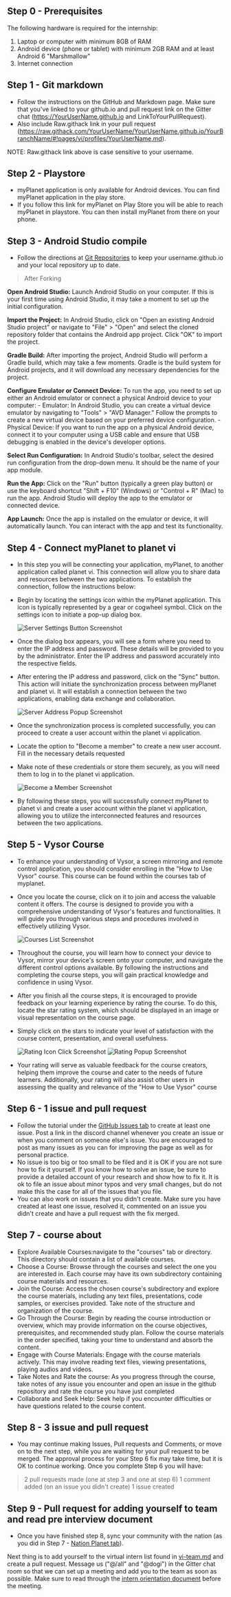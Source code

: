 ## Step 0 - Prerequisites

The following hardware is required for the internship:

1. Laptop or computer with minimum 8GB of RAM
2. Android device (phone or tablet) with minimum 2GB RAM and at least Android 6 "Marshmallow"
3. Internet connection

## Step 1 - Git markdown

- Follow the instructions on the GitHub and Markdown page. Make sure that you've linked to your github.io and pull request link on the Gitter chat (https://YourUserName.github.io and LinkToYourPullRequest).
- Also include Raw.githack link in your pull request (https://raw.githack.com/YourUserName/YourUserName.github.io/YourBranchName/#!pages/vi/profiles/YourUserName.md).

NOTE: Raw.githack link above is case sensitive to your username.

## Step 2 - Playstore

- myPlanet application is only available for Android devices. You can find myPlanet application in the play store.
- If you follow this link for myPlanet on Play Store you will be able to reach myPlanet in playstore. You can then install myPlanet from there on your phone.

## Step 3 - Android Studio compile

- Follow the directions at [Git Repositories](https://open-learning-exchange.github.io/#!./pages/vi/vi-github-and-repositories.md) to keep your username.github.io and your local repository up to date.

> After Forking

**Open Android Studio:**
 Launch Android Studio on your computer. If this is your first time using Android Studio, it may take a moment to set up the initial configuration.

**Import the Project:**
 In Android Studio, click on "Open an existing Android Studio project" or navigate to "File" > "Open" and select the cloned repository folder that contains the Android app project. Click "OK" to import the project.

**Gradle Build:**
 After importing the project, Android Studio will perform a Gradle build, which may take a few moments. Gradle is the build system for Android projects, and it will download any necessary dependencies for the project.

**Configure Emulator or Connect Device:**
 To run the app, you need to set up either an Android emulator or connect a physical Android device to your computer:
    - Emulator: In Android Studio, you can create a virtual device emulator by navigating to "Tools" > "AVD Manager." Follow the prompts to create a new virtual device based on your preferred device configuration.
    - Physical Device: If you want to run the app on a physical Android device, connect it to your computer using a USB cable and ensure that USB debugging is enabled in the device's developer options.

**Select Run Configuration:**
 In Android Studio's toolbar, select the desired run configuration from the drop-down menu. It should be the name of your app module.

**Run the App:**
 Click on the "Run" button (typically a green play button) or use the keyboard shortcut "Shift + F10" (Windows) or "Control + R" (Mac) to run the app. Android Studio will deploy the app to the emulator or connected device.

**App Launch:**
 Once the app is installed on the emulator or device, it will automatically launch. You can interact with the app and test its functionality.

## Step 4 - Connect myPlanet to planet vi

- In this step you will be connecting your application, myPlanet, to another application called planet vi. This connection will allow you to share data and resources between the two applications. To establish the connection, follow the instructions below:
- Begin by locating the settings icon within the myPlanet application. This icon is typically represented by a gear or cogwheel symbol. Click on the settings icon to initiate a pop-up dialog box.

  ![Server Settings Button Screenshot](image/mi-server-settings-button.png)
- Once the dialog box appears, you will see a form where you need to enter the IP address and password. These details will be provided to you by the administrator. Enter the IP address and password accurately into the respective fields.
- After entering the IP address and password, click on the "Sync" button. This action will initiate the synchronization process between myPlanet and planet vi. It will establish a connection between the two applications, enabling data exchange and collaboration.

  ![Server Address Popup Screenshot](image/mi-server-address-popup.png)
- Once the synchronization process is completed successfully, you can proceed to create a user account within the planet vi application.
- Locate the option to "Become a member" to create a new user account. Fill in the necessary details requested
- Make note of these credentials or store them securely, as you will need them to log in to the planet vi application.

  ![Become a Member Screenshot](image/mi-become-member.png)
- By following these steps, you will successfully connect myPlanet to planet vi and create a user account within the planet vi application, allowing you to utilize the interconnected features and resources between the two applications.

## Step 5 - Vysor Course

- To enhance your understanding of Vysor, a screen mirroring and remote control application, you should consider enrolling in the "How to Use Vysor" course. This course can be found within the courses tab of myplanet.
- Once you locate the course, click on it to join and access the valuable content it offers. The course is designed to provide you with a comprehensive understanding of Vysor's features and functionalities. It will guide you through various steps and procedures involved in effectively utilizing Vysor.

  ![Courses List Screenshot](image/mi-courses-list.png)
- Throughout the course, you will learn how to connect your device to Vysor, mirror your device's screen onto your computer, and navigate the different control options available. By following the instructions and completing the course steps, you will gain practical knowledge and confidence in using Vysor.
- After you finish all the course steps, it is encouraged to provide feedback on your learning experience by rating the course. To do this, locate the star rating system, which should be displayed in an image or visual representation on the course page.
- Simply click on the stars to indicate your level of satisfaction with the course content, presentation, and overall usefulness.

  ![Rating Icon Click Screenshot](image/mi-rating-icon-click.png)
  ![Rating Popup Screenshot](image/mi-rating-popup.png)
- Your rating will serve as valuable feedback for the course creators, helping them improve the course and cater to the needs of future learners. Additionally, your rating will also assist other users in assessing the quality and relevance of the "How to Use Vysor" course

## Step 6 - 1 issue and pull request

* Follow the tutorial under the [GitHub Issues tab](https://open-learning-exchange.github.io/#!./pages/vi/vi-github-issues.md) to create at least one issue. Post a link in the discord channel whenever you create an issue or when you comment on someone else's issue. You are encouraged to post as many issues as you can for improving the page as well as for personal practice.
* No issue is too big or too small to be filed and it is OK if you are not sure how to fix it yourself. If you know how to solve an issue, be sure to provide a detailed account of your research and show how to fix it. It is ok to file an issue about minor typos and very small changes, but do not make this the case for all of the issues that you file.
* You can also work on issues that you didn't create. Make sure you have created at least one issue, resolved it, commented on an issue you didn't create and have a pull request with the fix merged.

## Step 7 - course about

* Explore Available Courses:navigate to the "courses" tab or directory. This directory should contain a list of available courses.
* Choose a Course: Browse through the courses and select the one you are interested in. Each course may have its own subdirectory containing course materials and resources.
* Join the Course: Access the chosen course's subdirectory and explore the course materials, including any text files, presentations, code samples, or exercises provided. Take note of the structure and organization of the course.
* Go Through the Course: Begin by reading the course introduction or overview, which may provide information on the course objectives, prerequisites, and recommended study plan. Follow the course materials in the order specified, taking your time to understand and absorb the content.
* Engage with Course Materials: Engage with the course materials actively. This may involve reading text files, viewing presentations, playing audios and videos.
* Take Notes and Rate the course: As you progress through the course, take notes of any issue you encounter and open an issue in the github repository and rate the course you have just completed
* Collaborate and Seek Help: Seek help if you encounter difficulties or have questions related to the course content.

## Step 8 - 3 issue and pull request

* You may continue making Issues, Pull requests and Comments, or move on to the next step, while you are waiting for your pull request to be merged. The approval process for your Step 6 fix may take time, but it is OK to continue working.
  Once you complete Step 6 you will have:

> 2 pull requests made (one at step 3 and one at step 6)
> 1 comment added (on an issue you didn't create)
> 1 issue created

## Step 9 - Pull request for adding yourself to team and read pre interview document

* Once you have finished step 8, sync your community with the nation (as you did in Step 7 - [Nation Planet tab](https://open-learning-exchange.github.io/#!./pages/vi/vi-nation.md)).

Next thing is to add yourself to the virtual intern list found in [vi-team.md](https://open-learning-exchange.github.io/#!./pages/vi/vi-team.md) and create a pull request. Message us ("@/all" and "@dogi") in the Gitter chat room so that we can set up a meeting and add you to the team as soon as possible.
Make sure to read through the [intern orientation document](https://open-learning-exchange.github.io/#!./pages/robots/rbts-intern-orientation.md) before the meeting.
